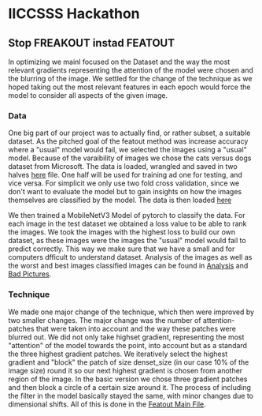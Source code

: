 # IICCSSS Hackathon

## Stop FREAKOUT instad FEATOUT
In optimizing we mainl focused on the Dataset and  the way the most relevant gradients representing the attention of the model were chosen and the blurring of the image. 
We settled for the change of the technique as we hoped taking out the most relevant features in each epoch would force the model to consider all aspects of the given image. 

### Data
One big part of our project was to actually find, or rather subset, a suitable dataset. As the pitched goal of the featout method was increase accuracy where a "usual" model would fail, we selected the images using a "usual" model. 
Because of the varaibility of images we chose the cats versus dogs dataset from Microsoft.
The data is loaded, wrangled and saved in two halves  [here](dataset.ipynb) file. One half will be used for training ad one for testing, and vice versa. For simplicit we only use two fold cross validation, since we don't want to evaluate the model but to gain insights on how the images themselves are classified by the model.
The data is then loaded [here](load_data.ipynb)

We then trained a MobileNetV3 Model of pytorch to classify the data. For each image in the test dataset we obtained a loss value to be able to rank the images. We took the images with the highest loss to build our own dataset, as these images were the images the "usual" model would fail to predict correctly. 
This way we make sure that we have a small and for computers dfficult to understand dataset.
Analysis of the images as well as the worst and best images classified images can be found in [Analysis](analyse_worst.ipynb)  and [Bad Pictures](visually_worst.ipynb).


### Technique
We made one major change of the technique, which then were improved by two smaller changes.
The major change was the number of attention-patches that were taken into account and the way these patches were blurred out.
We did not only take highset gradient, representing the most "attention" of the model towards the point, into account but as a standard the three highest gradient patches.
We iteratively select the highest gradient and "block" the patch of size denset_size (in our case 10% of the image size) round it so our next highest gradient is chosen from another region of the image. 
In the basic version we chose three gradient patches and then block a circle of a certain size around it.
The process of including the filter in the model basically stayed the same, with minor changes due to dimensional shifts.
All of this is done in the [Featout Main File](MJ_featout_jupyter.ipynb).


        
